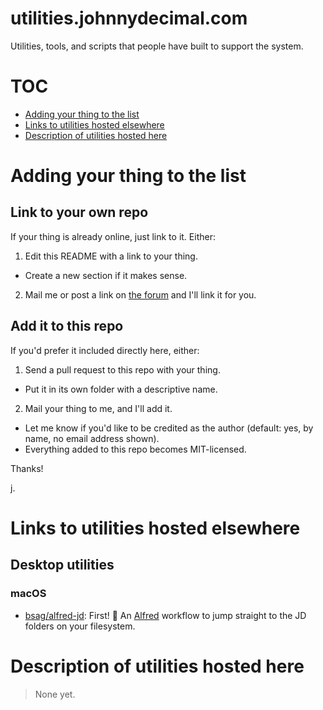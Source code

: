 # utilities.johnnydecimal.com

Utilities, tools, and scripts that people have built to support the system.

# TOC

- [Adding your thing to the list](#adding-your-thing-to-the-list)
- [Links to utilities hosted elsewhere](#links-to-utilities-hosted-elsewhere)
- [Description of utilities hosted here](#description-of-utilities-hosted-here)

# Adding your thing to the list

## Link to your own repo

If your thing is already online, just link to it. Either:

1. Edit this README with a link to your thing.
  - Create a new section if it makes sense.
2. Mail me or post a link on [the forum](https://forum.johnnydecimal.com) and I'll link it for you.

## Add it to this repo

If you'd prefer it included directly here, either:

1. Send a pull request to this repo with your thing.
  - Put it in its own folder with a descriptive name.
2. Mail your thing to me, and I'll add it.
  - Let me know if you'd like to be credited as the author (default: yes, by name, no email address shown).
  - Everything added to this repo becomes MIT-licensed.

Thanks!

j.

# Links to utilities hosted elsewhere

## Desktop utilities

### macOS

- [bsag/alfred-jd](https://github.com/bsag/alfred-jd): First! 🥳 An [Alfred](https://alfredapp.com) workflow to jump straight to the JD folders on your filesystem.

# Description of utilities hosted here

> None yet.
